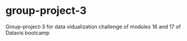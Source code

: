 # group-project-3
Group-project-3 for data vidualization challenge of modules 16 and 17 of Datavis bootcamp
